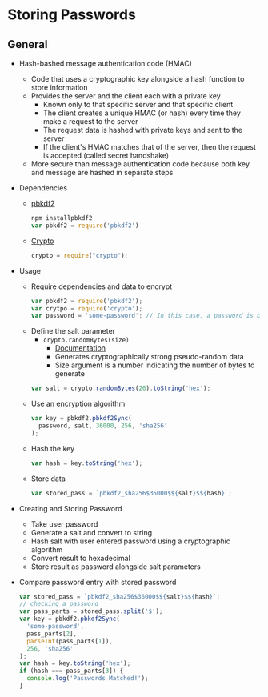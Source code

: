 # Storing Passwords

## General

- Hash-bashed message authentication code (HMAC)
  - Code that uses a cryptographic key alongside a hash function to store information
  - Provides the server and the client each with a private key
    - Known only to that specific server and that specific client
    - The client creates a unique HMAC (or hash) every time they make a request to the server
    - The request data is hashed with private keys and sent to the server
    - If the client's HMAC matches that of the server, then the request is accepted (called secret handshake)
  - More secure than message authentication code because both key and message are hashed in separate steps
  
- Dependencies
  - [pbkdf2](https://www.npmjs.com/package/pbkdf2)
    ```js
    npm installpbkdf2
    var pbkdf2 = require('pbkdf2')
    ```
  - [Crypto](https://nodejs.org/api/crypto.html)
    ```js
    crypto = require("crypto");
    ```

- Usage
  - Require dependencies and data to encrypt
    ```js
    var pbkdf2 = require('pbkdf2');
    var crytpo = require('crypto');
    var password = 'some-password'; // In this case, a password is being encrypted
    ```
  - Define the salt parameter
    - ```crypto.randomBytes(size)```
      - [Documentation](https://nodejs.org/api/crypto.html#crypto_crypto)
      - Generates cryptographically strong pseudo-random data
      - Size argument is a number indicating the number of bytes to generate
    ```js
    var salt = crypto.randomBytes(20).toString('hex');
    ```
  - Use an encryption algorithm
    ```js
    var key = pbkdf2.pbkdf2Sync(
      password, salt, 36000, 256, 'sha256'
    );
    ```
  - Hash the key
    ```js
    var hash = key.toString('hex');
    ```
  - Store data
    ```js
    var stored_pass = `pbkdf2_sha256$36000$${salt}$${hash}`;
    ```
    
- Creating and Storing Password
  - Take user password
  - Generate a salt and convert to string
  - Hash salt with user entered password using a cryptographic algorithm
  - Convert result to hexadecimal
  - Store result as password alongside salt parameters
  
- Compare password entry with stored password
  ```js
  var stored_pass = `pbkdf2_sha256$36000$${salt}$${hash}`;
  // checking a password
  var pass_parts = stored_pass.split('$');
  var key = pbkdf2.pbkdf2Sync(
    'some-password',
    pass_parts[2],
    parseInt(pass_parts[1]),
    256, 'sha256'
  );
  var hash = key.toString('hex');
  if (hash === pass_parts[3]) {
    console.log('Passwords Matched!');
  }
  ```
